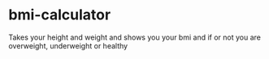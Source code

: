 # bmi-calculator
Takes your height and weight and shows you your bmi and if or not you are overweight, underweight or healthy
